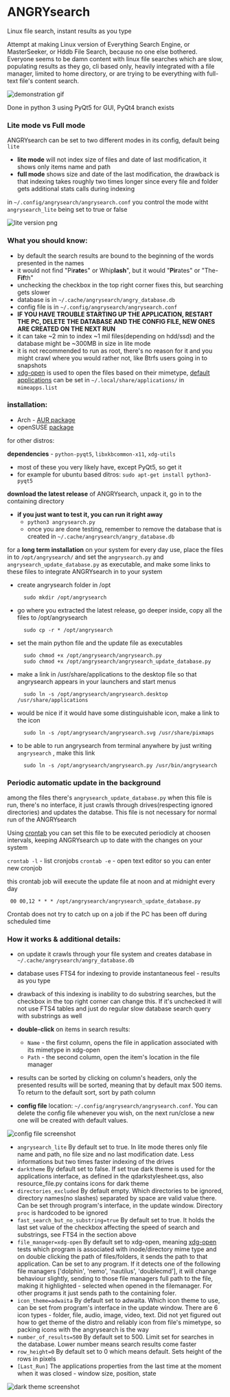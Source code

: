 # ANGRYsearch
Linux file search, instant results as you type

Attempt at making Linux version of Everything Search Engine, or MasterSeeker, or Hddb File Search, because no one else bothered.
Everyone seems to be damn content with linux file searches which are slow, populating results as they go, cli based only, heavily integrated with a file manager, limited to home directory, or are trying to be everything with full-text file's content search.

![demonstration gif](http://i.imgur.com/BsjGoYz.gif)

Done in python 3 using PyQt5 for GUI, PyQt4 branch exists

### Lite mode vs Full mode

ANGRYsearch can be set to two different modes in its config, default being `lite`
* **lite mode** will not index size of files and date of last modification, it shows only items name and path
* **full mode** shows size and date of the last modification, the drawback is that indexing takes roughly two times longer since every file and folder gets additional stats calls during indexing

in `~/.config/angrysearch/angrysearch.conf` you control the mode witht `angrysearch_lite` being set to true or false

![lite version png](http://i.imgur.com/TS1fgTr.png)


### What you should know:

* by default the search results are bound to the beginning of the words presented in the names
* it would not find "Pi<b>rate</b>s" or Whip<b>lash</b>", but it would "<b>Pir</b>ates" or "The-<b>Fif</b>th"
* unchecking the checkbox in the top right corner fixes this, but searching gets slower
* database is in `~/.cache/angrysearch/angry_database.db`
* config file is in `~/.config/angrysearch/angrysearch.conf`
* **IF YOU HAVE TROUBLE STARTING UP THE APPLICATION, RESTART THE PC, DELETE THE DATABASE AND THE CONFIG FILE, NEW ONES ARE CREATED ON THE NEXT RUN**
* it can take ~2 min to index ~1 mil files(depending on hdd/ssd) and the database might be ~300MB in size in lite mode
* it is not recommended to run as root, there's no reason for it and you might crawl where you would rather not, like Btrfs users going in to snapshots
* [xdg-open](https://wiki.archlinux.org/index.php/Default_applications#xdg-open) is used to open the files based on their mimetype, [default applications](http://i.imgur.com/u8jbi4e.png) can be set in `~/.local/share/applications/` in `mimeapps.list`

### installation:

* Arch - [AUR package](https://aur.archlinux.org/packages/angrysearch/)
* openSUSE [package](https://software.opensuse.org/package/angrysearch)

for other distros:

**dependencies** - `python-pyqt5`, `libxkbcommon-x11`, `xdg-utils`
  * most of these you very likely have, except PyQt5, so get it
  * for example for ubuntu based ditros: `sudo apt-get install python3-pyqt5`

**download the latest release** of ANGRYsearch, unpack it, go in to the containing directory
* **if you just want to test it, you can run it right away**
  * `python3 angrysearch.py`
  * once you are done testing, remember to remove the database that is created in
    `~/.cache/angrysearch/angry_database.db`

for a **long term installation** on your system for every day use, place the files in to `/opt/angrysearch/`
and set the `angrysearch.py` and `angrysearch_update_database.py` as executable, and make some links to these
files to integrate ANGRYsearch in to your system

* create angrysearch folder in /opt

        sudo mkdir /opt/angrysearch

* go where you extracted the latest release, go deeper inside, copy all the files to /opt/angrysearch

        sudo cp -r * /opt/angrysearch

* set the main python file and the update file as executables

        sudo chmod +x /opt/angrysearch/angrysearch.py
        sudo chmod +x /opt/angrysearch/angrysearch_update_database.py

* make a link in /usr/share/applications to the desktop file so that angrysearch appears in your launchers and start menus

        sudo ln -s /opt/angrysearch/angrysearch.desktop /usr/share/applications

* would be nice if it would have some distinguishable icon, make a link to the icon

        sudo ln -s /opt/angrysearch/angrysearch.svg /usr/share/pixmaps

* to be able to run angrysearch from terminal anywhere by just writing `angrysearch` , make this link

        sudo ln -s /opt/angrysearch/angrysearch.py /usr/bin/angrysearch

### Periodic automatic update in the background

among the files there's `angrysearch_update_database.py` when this file is run,
there's no interface, it just crawls through drives(respecting ignored directories) and updates the databse.
This file is not necessary for normal run of the ANGRYsearch

Using [crontab](https://www.youtube.com/watch?v=UlVqobmcPuM) you can set this file to be executed periodicly at choosen intervals,
keeping ANGRYsearch up to date with the changes on your system

`crontab -l` - list cronjobs
`crontab -e` - open text editor so you can enter new cronjob

this crontab job will execute the update file at noon and at midnight every day

     00 00,12 * * * /opt/angrysearch/angrysearch_update_database.py

Crontab does not try to catch up on a job if the PC has been off during scheduled time


### How it works & additional details:

* on update it crawls through your file system and creates database in `~/.cache/angrysearch/angry_database.db`
* database uses FTS4 for indexing to provide instantaneous feel - results as you type
* drawback of this indexing is inability to do substring searches, but the checkbox in the top right corner can change this. If it's unchecked it will not use FTS4 tables and just do regular slow database search query with substrings as well
* **double-click** on items in search results:
  * `Name` - the first column, opens the file in application associated with its mimetype in xdg-open
  * `Path` - the second column, open the item's location in the file manager
* results can be sorted by clicking on column's headers, only the presented results will be sorted, meaning that by default max 500 items. To return to the default sort, sort by path column

* **config file** location: `~/.config/angrysearch/angrysearch.conf`. You can delete the config file whenever you wish, on the next run/close a new one will be created with default values.

![config file screenshot](http://i.imgur.com/euOjrlj.png)

  * `angrysearch_lite` By default set to true. In lite mode theres only file name and path, no file size and no last modification date. Less informations but two times faster indexing of the drives
  * `darktheme` By default set to false. If set true dark theme is used for the applications interface, as defined in the qdarkstylesheet.qss, also resource_file.py contains icons for dark theme
  *   `directories_excluded` By default empty. Which directories to be ignored, directory names(no slashes) separated by space are valid value there. Can be set through program's interface, in the update window. Directory `proc` is hardcoded to be ignored
  *   `fast_search_but_no_substring=true` By default set to true. It holds the last set value of the checkbox affecting the speed of search and substrings, see FTS4 in the section above
  *   `file_manager=xdg-open` By default set to xdg-open, meaning [xdg-open](https://wiki.archlinux.org/index.php/Default_applications#xdg-open) tests which program is associated with inode/directory mime type and on double clicking the path of files/folders, it sends the path to that application. Can be set to any program. If it detects one of the following file managers ['dolphin', 'nemo', 'nautilus', 'doublecmd'], it will change behaviour slightly, sending to those file managers full path to the file, making it highlighted - selected when opened in the filemanager. For other programs it just sends path to the containing foler.
  *   `icon_theme=adwaita` By default set to adwaita. Which icon theme to use, can be set from program's interface in the update window. There are 6 icon types - folder, file, audio, image, video, text. Did not yet figured out how to get theme of the distro and reliably icon from file's mimetype, so packing icons with the angrysearch is the way
  *   `number_of_results=500` By default set to 500. Limit set for searches in the database. Lower number means search results come faster
  *   `row_height=0` By default set to 0 which means default. Sets height of the rows in pixels
  *   `[Last_Run]` The applications properties from the last time at the moment when it was closed - window size, position, state

![dark theme screenshot](http://i.imgur.com/E3Bs5fx.png)
